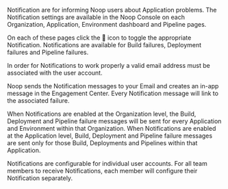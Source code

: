 Notification are for informing Noop users about Application problems. The Notification settings are available in the Noop Console on each Organization, Application, Environment dashboard and Pipeline pages.

On each of these pages click the 🔔 icon to toggle the appropriate Notification. Notifications are available for Build failures, Deployment failures and Pipeline failures.

In order for Notifications to work properly a valid email address must be associated with the user account. 

Noop sends the Notification messages to your Email and creates an in-app message in the Engagement Center. Every Notification message will link to the associated failure.

When Notifications are enabled at the Organization level, the Build, Deployment and Pipeline failure messages will be sent for every Application and Environment within that Organization. When Notifications are enabled at the Application level, Build, Deployment and Pipeline failure messages are sent only for those Build, Deployments and Pipelines within that Application.

Notifications are configurable for individual user accounts. For all team members to receive Notifications, each member will configure their Notification separately.




